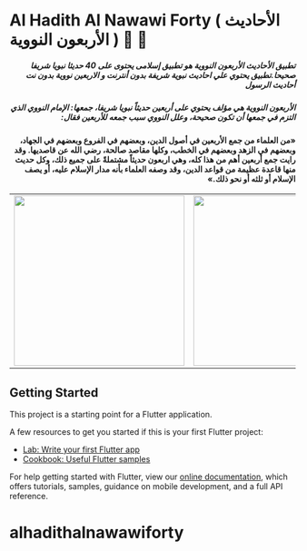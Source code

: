 # Al Hadith Al Nawawi Forty (  الأحاديث الأربعون النووية ) 📖 🤲

##### <div dir="rtl">تطبيق الأحاديث الأربعون النووية هو تطبيق إسلامى يحتوى على 40 حديثا نبويا شريفا صحيحا.تطبيق يحتوي علي احاديث نبوية شريفة بدون أنترنت و الاربعين نووية بدون نت أحاديث الرسول</div> 
##### <div dir="rtl">الأربعون النووية هي مؤلف يحتوي على أربعين حديثاً نبويا شريفا، جمعها: الإمام النووي الذي التزم في جمعها أن تكون صحيحة، وعلل النووي سبب جمعه للأربعين فقال:</div>
#### <div dir="rtl">«من العلماء من جمع الأربعين في أصول الدين، وبعضهم في الفروع وبعضهم في الجهاد، وبعضهم في الزهد وبعضهم في الخطب، وكلها مقاصد صالحة، رضي الله عن قاصديها. وقد رايت جمع أربعين أهم من هذا كله، وهي اربعون حديثاً مشتملةً على جميع ذلك، وكل حديث منها قاعدة عظيمة من قواعد الدين، وقد وصفه العلماء بأنه مدار الإسلام عليه، أو يصف الإسلام أو ثلثه أو نحو ذلك.»</div>
 

 
<div style="text-align: center">
    <table>
        <tr>
            <td style="text-align: center">
                    <img src="https://github.com/djamelzerrouki/alhadithalnawawiforty/blob/master/assets/captr/Screenshot_1587805603.png" width="300"/>
           </td>            
            <td style="text-align: center">   
                     <img src="https://github.com/djamelzerrouki/alhadithalnawawiforty/blob/master/assets/captr/Screenshot_1587805597.png" width="300"/>
            </td>
      </tr>
  </table>
  </div>

## Getting Started

This project is a starting point for a Flutter application.

A few resources to get you started if this is your first Flutter project:

- [Lab: Write your first Flutter app](https://flutter.dev/docs/get-started/codelab)
- [Cookbook: Useful Flutter samples](https://flutter.dev/docs/cookbook)

For help getting started with Flutter, view our
[online documentation](https://flutter.dev/docs), which offers tutorials,
samples, guidance on mobile development, and a full API reference.
# alhadithalnawawiforty
